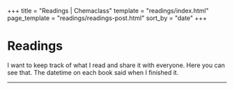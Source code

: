 +++
title = "Readings | Chemaclass"
template = "readings/index.html"
page_template = "readings/readings-post.html"
sort_by = "date"
+++

# Readings

I want to keep track of what I read and share it with everyone. Here you can see that. The datetime on each book said when I finished it.

---
